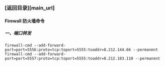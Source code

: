 ### [返回目录][main_url]
#### Firewall 防火墙命令
##### 一、端口转发

```
firewall-cmd --add-forward-port=port=5556:proto=tcp:toport=5555:toaddr=8.212.144.66 --permanent
firewall-cmd --add-forward-port=port=5557:proto=tcp:toport=5555:toaddr=8.212.183.110 --permanent
```


[mian_url]: https://github.com/jiangwhua15/soft_install
